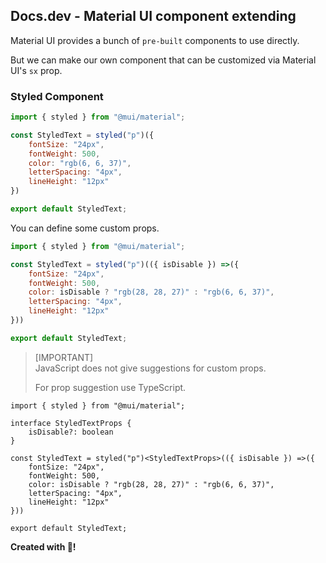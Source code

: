 ## Docs.dev - Material UI component extending

Material UI provides a bunch of `pre-built` components to use directly.<br/>

But we can make our own component that can be customized via Material UI's `sx` prop.

### Styled Component
```jsx
import { styled } from "@mui/material";

const StyledText = styled("p")({
    fontSize: "24px",
    fontWeight: 500,
    color: "rgb(6, 6, 37)",
    letterSpacing: "4px",
    lineHeight: "12px"
})

export default StyledText;
```

You can define some custom props.

```jsx
import { styled } from "@mui/material";

const StyledText = styled("p")(({ isDisable }) =>({
    fontSize: "24px",
    fontWeight: 500,
    color: isDisable ? "rgb(28, 28, 27)" : "rgb(6, 6, 37)",
    letterSpacing: "4px",
    lineHeight: "12px"
}))

export default StyledText;
```

> [IMPORTANT]\
> JavaScript does not give suggestions for custom props.
>
> For prop suggestion use TypeScript.

```tsx
import { styled } from "@mui/material";

interface StyledTextProps {
    isDisable?: boolean
}

const StyledText = styled("p")<StyledTextProps>(({ isDisable }) =>({
    fontSize: "24px",
    fontWeight: 500,
    color: isDisable ? "rgb(28, 28, 27)" : "rgb(6, 6, 37)",
    letterSpacing: "4px",
    lineHeight: "12px"
}))

export default StyledText;
```

**Created with 💖!**